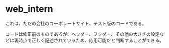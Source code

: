 # web_intern


これは、ただの会社のコーポレートサイト、テスト版のコードである。

コードは修正前のものであるが、ヘッダー、フッダー、その他の大きさの設定などは現時点で正しく記述されているため、応用可能だと判断することができる。

